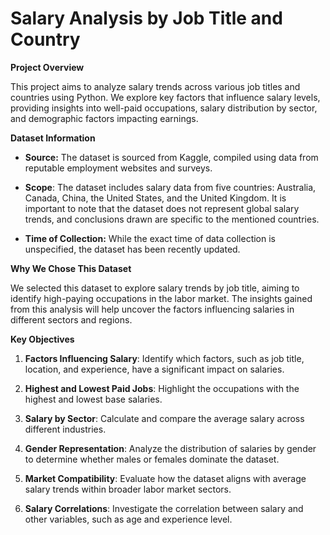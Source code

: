 # Salary Analysis by Job Title and Country

****Project Overview****

This project aims to analyze salary trends across various job titles and countries using Python. We explore key factors that influence salary levels, providing insights into well-paid occupations, salary distribution by sector, and demographic factors impacting earnings.

**Dataset Information**

- **Source:** The dataset is sourced from Kaggle, compiled using data from reputable employment websites and surveys.

- **Scope**: The dataset includes salary data from five countries: Australia, Canada, China, the United States, and the United Kingdom. It is important to note that the dataset does not represent global salary trends, and conclusions drawn are specific to the mentioned countries.

- **Time of Collection:** While the exact time of data collection is unspecified, the dataset has been recently updated.

**Why We Chose This Dataset**

We selected this dataset to explore salary trends by job title, aiming to identify high-paying occupations in the labor market. The insights gained from this analysis will help uncover the factors influencing salaries in different sectors and regions.

**Key Objectives**
1. **Factors Influencing Salary**: Identify which factors, such as job title, location, and experience, have a significant impact on salaries.

2. **Highest and Lowest Paid Jobs**: Highlight the occupations with the highest and lowest base salaries.

3. **Salary by Sector**: Calculate and compare the average salary across different industries.

4. **Gender Representation**: Analyze the distribution of salaries by gender to determine whether males or females dominate the dataset.

5. **Market Compatibility**: Evaluate how the dataset aligns with average salary trends within broader labor market sectors.

6. **Salary Correlations**: Investigate the correlation between salary and other variables, such as age and experience level.

